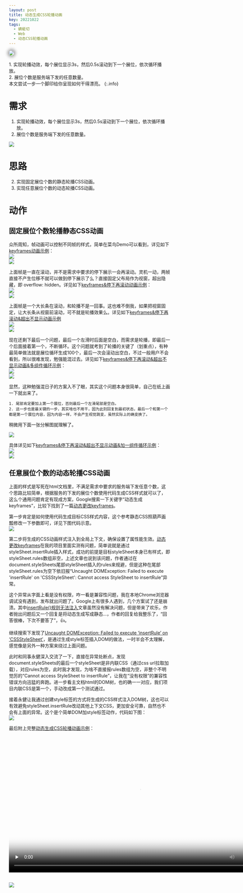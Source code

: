 ```yaml
---
layout: post
title: 动态生成CSS轮播动画
key: 20221022
tags:
  - 蜻蜓切
  - Web
  - 动态CSS轮播动画
---
```


<!-- 添加目录 http://blog.csdn.net/hengwei_vc/article/details/47122103 -->
<script src="/javascripts/jquery-2.1.4.min.js" type="text/javascript"></script>
<script src="/javascripts/toc.js" type="text/javascript"></script>
<script type="text/javascript">
$(document).ready(function() {
    $('#toc').toc();
}); </script>
<div id="toc"></div>
<img style="border-radius: 15px;box-shadow: darkgrey 0px 0px 10px 5px" src="https://shengshuqiang.github.io/assets/carouselCSSAnimationCover.png"/><br><br>1. 实现轮播动效，每个展位显示3s，然后0.5s滚动到下一个展位，依次循环播放。<br>2. 展位个数是服务端下发的任意数量。<br> 本文尝试一步一个脚印给你呈现如何干得漂亮。
{:.info}
<!--more-->

# 需求

1. 实现轮播动效，每个展位显示3s，然后0.5s滚动到下一个展位，依次循环播放。
2. 展位个数是服务端下发的任意数量。

![](https://shengshuqiang.github.io/assets/carousel.gif)

# 思路

2. 实现固定展位个数的静态轮播CSS动画。
2. 实现任意展位个数的动态轮播CSS动画。

# 动作

## 固定展位个数轮播静态CSS动画

众所周知，帧动画可以控制不同帧的样式，简单在菜鸟Demo可以看到，详见如下[keyframes动画示例](https://shengshuqiang.github.io/assets/h5/keyframesAnimation1.html)：
<br>![](https://shengshuqiang.github.io/assets/keyframesAnimation1.gif)
<br>![](https://shengshuqiang.github.io/assets/keyframesAnimation1.png)


上面帧是一直在滚动，并不是需求中要求的停下展示一会再滚动。灵机一动，两帧直接不产生位移不就可以做到停下展示了么？直接固定父布局作为视窗，超出隐藏，即 overflow: hidden。详见如下[keyframes&停下再滚动动画示例](https://shengshuqiang.github.io/assets/h5/keyframesStopAnimation2.html)：
<br>![](https://shengshuqiang.github.io/assets/keyframesStopAnimation2.gif)
<br>![](https://shengshuqiang.github.io/assets/keyframesStopAnimation2.png)


上面帧是一个大长条在滚动，和轮播不是一回事。这也难不倒我，如果把视窗固定，让大长条从视窗前滚动，可不就是轮播效果么。详见如下[keyframes&停下再滚动&超出不显示动画示例](https://shengshuqiang.github.io/assets/h5/keyframesStopOverflowAnimation3.html)
<br>![](https://shengshuqiang.github.io/assets/keyframesStopOverflowAnimation3.gif)
<br>![](https://shengshuqiang.github.io/assets/keyframesStopOverflowAnimation3.png)

现在还剩下最后一个问题，最后一个左滑时后面是空白，而需求是轮播，即最后一个后面接着第一个，不断循环。这个问题就考到了轮播的关键了（划重点），有种最简单做法就是展位循环生成100个，最后一次会滚动出空白，不过一般用户不会看到，所以很难发现，勉强能混过去。详见如下[keyframes&停下再滚动&超出不显示动画&多组件循环示例](https://shengshuqiang.github.io/assets/h5/keyframesStopOverflowAnimation3.html)：
<br>![](https://shengshuqiang.github.io/assets/keyframesStopOverflowManyAnimation4.gif)
<br>![](https://shengshuqiang.github.io/assets/keyframesStopOverflowManyAnimation4.png)

显然，这种勉强混日子的方案入不了眼，其实这个问题本身很简单，自己在纸上画一下就出来了。
    
    1. 尾部肯定要加上第一个展位，否则最后一个左滑尾部是空白。
    2. 这一步也是最关键的一步，其实啥也不用干，因为此刻回复到最初状态，最后一个和第一个都是第一个展位内容，因为内容一样，不会产生视觉跳变，虽然实际上的确变换了。

稍微用下面一张分解图就理解了。

![](https://shengshuqiang.github.io/assets/carousel-tail-change-diagram.png)

具体详见如下[keyframes&停下再滚动&超出不显示动画&加一组件循环示例](https://shengshuqiang.github.io/assets/h5/keyframesStopOverflowPlusOneAnimation5.html)：
<br>![](https://shengshuqiang.github.io/assets/keyframesStopOverflowPlusOneAnimation5.gif)
<br>![](https://shengshuqiang.github.io/assets/keyframesStopOverflowPlusOneAnimation5.png)

## 任意展位个数的动态轮播CSS动画

上面的样式是写死在html文档里，不满足需求中要求的服务端下发任意个数，这个思路比较简单，根据服务的下发的展位个数使用代码生成CSS样式就可以了，这么个通用问题肯定有现成方案，Google搜索一下关键字“动态生成keyframes”，比较下找到了一篇[动态更改keyframes](https://blog.wangpengpeng.site/2020/06/19/%E5%8A%A8%E6%80%81%E6%9B%B4%E6%94%B9keyframes/)。

第一步肯定是如何使用代码生成目标CSS样式内容，这个参考静态CSS照葫芦画瓢修改一下参数即可，详见下图代码示意。
<br>![](https://shengshuqiang.github.io/assets/buildKeyFramesAndReturnCSSInfo.png)

第二步将生成的CSS动画样式注入到全局上下文，确保设置了属性能生效。[动态更改keyframes](https://blog.wangpengpeng.site/2020/06/19/%E5%8A%A8%E6%80%81%E6%9B%B4%E6%94%B9keyframes/)在我的项目里面实测有问题，简单说就是通过styleSheet.insertRule插入样式，成功的前提是目标styleSheet本身已有样式，即styleSheet.rules数组非空，上述文章也说到该问题，作者通过在document.styleSheets尾部styleSheet插入的rules来规避，但是这种在尾部styleSheet.rules为空下依旧报“Uncaught DOMException: Failed to execute 'insertRule' on 'CSSStyleSheet': Cannot access StyleSheet to insertRule”异常。

这个异常从字面上看是没有权限，咋一看是兼容性问题，我在本地Chrome浏览器调试没有遇到，发布就出问题了。Google上有很多人遇到，几个方案试了还是崩溃。其中[insertRule()规则无法注入](http://www.imooc.com/qadetail/334927)文章虽然没有解决问题，但是带来了欢乐，作者抛出问题后又一个回复是将动态生成写成静态...，作者的回复给我整乐了，“回答很棒，下次不要答了”，👍。

继续搜索下发现了[Uncaught DOMException: Failed to execute ‘insertRule’ on ‘CSSStyleSheet’](https://cloud.tencent.com/developer/article/2023111)，是通过生成style标签插入DOM的做法，一时半会不太理解，感觉像是另外一种方案来绕过上面问题。

此时和同事永健深入交流了一下，直接在异常处断点，发现document.styleSheets的最后一个styleSheet是非内联CSS（通过css url拉取加载），对应rules为空，此时我才发现，为啥不直接报rules数组为空，非整个不明觉厉的“Cannot access StyleSheet to insertRule”，让我在“没有权限”的兼容性错误方向迅猛的奔跑。进一步看主文档html的DOM树，也的确一一对应，我们项目内联CSS是第一个，手动改成第一个测试通过。

接着永健让我通过创建style标签的方式将生成的CSS样式注入DOM树，这也可以有效避免styleSheet.insertRule改动其他上下文CSS，更加安全可靠，自然也不会有上面的异常。这个是个简单DOM加style标签动作，代码如下图：
<br>![](https://shengshuqiang.github.io/assets/appendAnimStyle2DOM.png)

最后附上完整[动态生成CSS轮播动画示例](https://shengshuqiang.github.io/assets/h5/carouselCSSAnimation.html)：

<video id="video" width="818px" height="427px" controls preload="none" poster="https://shengshuqiang.github.io/assets/carouselCSSAnimationVideoCover.png" src="https://shengshuqiang.github.io/assets/carouselCSSAnimation.mp4" type="video/mp4">
</video>

<br>![](https://shengshuqiang.github.io/assets/carouselCSSAnimation.png)